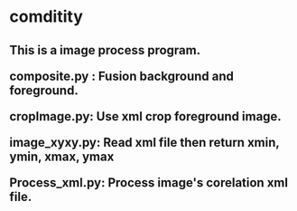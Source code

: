 # comditity
<p><h2> This is a image process program.</p>

<p> composite.py : Fusion background and foreground.</p>
<p> cropImage.py: Use xml crop foreground image. </p>
<p> image_xyxy.py: Read xml file then return xmin, ymin, xmax, ymax</p>
<p> Process_xml.py: Process image's corelation xml file.</p>
